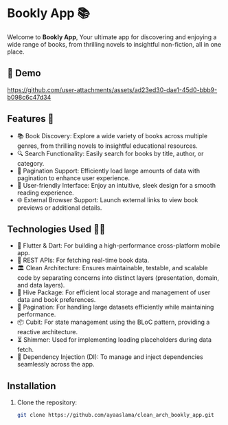# Bookly App 📚

Welcome to **Bookly App**, Your ultimate app for discovering and enjoying a wide range of books, from thrilling novels to insightful non-fiction, all in one place.

## 📱 Demo



https://github.com/user-attachments/assets/ad23ed30-dae1-45d0-bbb9-b098c6c47d34



## Features 🎨
- 📚 Book Discovery: Explore a wide variety of books across multiple genres, from thrilling novels to insightful educational resources.
- 🔍 Search Functionality: Easily search for books by title, author, or category.
- 🔄 Pagination Support: Efficiently load large amounts of data with pagination to enhance user experience.
- 📱 User-friendly Interface: Enjoy an intuitive, sleek design for a smooth reading experience.
- 🌐 External Browser Support: Launch external links to view book previews or additional details.
## Technologies Used 👩‍💻
- 🚀 Flutter & Dart: For building a high-performance cross-platform mobile app.
- 📡 REST APIs: For fetching real-time book data.
- 🏛️ Clean Architecture: Ensures maintainable, testable, and scalable code by separating concerns into distinct layers (presentation, domain, and data layers).
- 💾 Hive Package: For efficient local storage and management of user data and book preferences.
- 🔄 Pagination: For handling large datasets efficiently while maintaining performance.
- 📦 Cubit: For state management using the BLoC pattern, providing a reactive architecture.
- ⏳ Shimmer: Used for implementing loading placeholders during data fetch.
- 📱 Dependency Injection (DI): To manage and inject dependencies seamlessly across the app.


## Installation

1. Clone the repository:
   ```bash
   git clone https://github.com/ayaaslama/clean_arch_bookly_app.git
